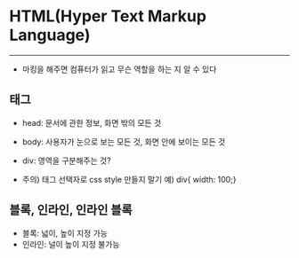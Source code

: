 # HTML(Hyper Text Markup Language)

--- 

- 마킹을 해주면 컴퓨터가 읽고 무슨 역할을 하는 지 알 수 있다 

## 태그

- head: 문서에 관한 정보, 화면 밖의 모든 것

- body: 사용자가 눈으로 보는 모든 것, 화면 안에 보이는 모든 것

- div: 영역을 구분해주는 것?

- 주의) 태그 선택자로 css style 만들지 말기 예) div{ width: 100;}



## 블록, 인라인, 인라인 블록

-  블록: 넓이, 높이 지정 가능
-  인라인: 널이 높이 지정 불가능


